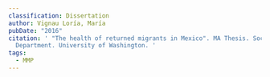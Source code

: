 ```yaml
---
classification: Dissertation
author: Vignau Loría, María
pubDate: "2016"
citation: ' "The health of returned migrants in Mexico". MA Thesis. Sociology
  Department. University of Washington. '
tags:
  - MMP
---
```

